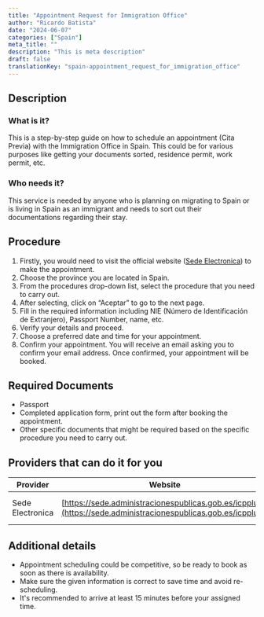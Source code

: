 ```yaml
---
title: "Appointment Request for Immigration Office"
author: "Ricardo Batista"
date: "2024-06-07"
categories: ["Spain"]
meta_title: ""
description: "This is meta description"
draft: false
translationKey: "spain-appointment_request_for_immigration_office"
---
```


## Description
### What is it?
This is a step-by-step guide on how to schedule an appointment (Cita Previa) with the Immigration Office in Spain. This could be for various purposes like getting your documents sorted, residence permit, work permit, etc.

### Who needs it?
This service is needed by anyone who is planning on migrating to Spain or is living in Spain as an immigrant and needs to sort out their documentations regarding their stay.

## Procedure
1. Firstly, you would need to visit the official website ([Sede Electronica](https://sede.administracionespublicas.gob.es/icpplus/)) to make the appointment.
2. Choose the province you are located in Spain.
3. From the procedures drop-down list, select the procedure that you need to carry out. 
4. After selecting, click on “Aceptar” to go to the next page.
5. Fill in the required information including NIE (Número de Identificación de Extranjero), Passport Number, name, etc.
6. Verify your details and proceed.
7. Choose a preferred date and time for your appointment.
8. Confirm your appointment. You will receive an email asking you to confirm your email address. Once confirmed, your appointment will be booked.

## Required Documents
- Passport
- Completed application form, print out the form after booking the appointment.
- Other specific documents that might be required based on the specific procedure you need to carry out.

## Providers that can do it for you

| Provider        |     Website     |     Timelines    |       Cost      |
| --------------- | --------------- |  :-------------: | :-------------: |
| Sede Electronica      |  [https://sede.administracionespublicas.gob.es/icpplus/](https://sede.administracionespublicas.gob.es/icpplus/)       |      Vary based on availability      |        Free       |

## Additional details
- Appointment scheduling could be competitive, so be ready to book as soon as there is availability.
- Make sure the given information is correct to save time and avoid re-scheduling.
- It's recommended to arrive at least 15 minutes before your assigned time.